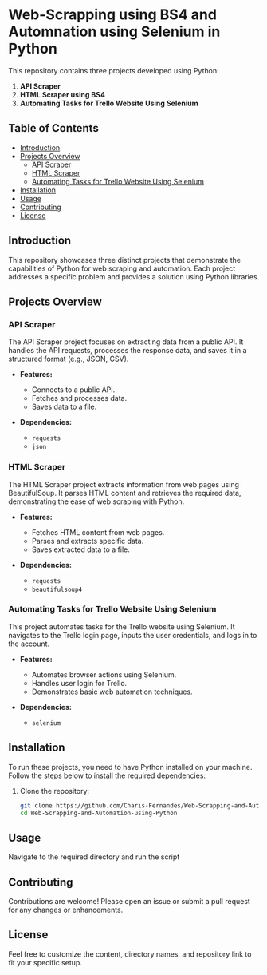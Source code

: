# Web-Scrapping using BS4 and Automnation using Selenium in Python

This repository contains three projects developed using Python:

1. **API Scraper**
2. **HTML Scraper using BS4**
3. **Automating Tasks for Trello Website Using Selenium**

## Table of Contents

- [Introduction](#introduction)
- [Projects Overview](#projects-overview)
  - [API Scraper](#api-scraper)
  - [HTML Scraper](#html-scraper)
  - [Automating Tasks for Trello Website Using Selenium](#automating-tasks-for-trello-website-using-selenium)
- [Installation](#installation)
- [Usage](#usage)
- [Contributing](#contributing)
- [License](#license)

## Introduction

This repository showcases three distinct projects that demonstrate the capabilities of Python for web scraping and automation. Each project addresses a specific problem and provides a solution using Python libraries.

## Projects Overview

### API Scraper

The API Scraper project focuses on extracting data from a public API. It handles the API requests, processes the response data, and saves it in a structured format (e.g., JSON, CSV).

- **Features:**
  - Connects to a public API.
  - Fetches and processes data.
  - Saves data to a file.

- **Dependencies:**
  - `requests`
  - `json`

### HTML Scraper

The HTML Scraper project extracts information from web pages using BeautifulSoup. It parses HTML content and retrieves the required data, demonstrating the ease of web scraping with Python.

- **Features:**
  - Fetches HTML content from web pages.
  - Parses and extracts specific data.
  - Saves extracted data to a file.

- **Dependencies:**
  - `requests`
  - `beautifulsoup4`

### Automating Tasks for Trello Website Using Selenium

This project automates tasks for the Trello website using Selenium. It navigates to the Trello login page, inputs the user credentials, and logs in to the account.

- **Features:**
  - Automates browser actions using Selenium.
  - Handles user login for Trello.
  - Demonstrates basic web automation techniques.

- **Dependencies:**
  - `selenium`

## Installation

To run these projects, you need to have Python installed on your machine. Follow the steps below to install the required dependencies:

1. Clone the repository:
   ```bash
   git clone https://github.com/Charis-Fernandes/Web-Scrapping-and-Automation-using-Python.git
   cd Web-Scrapping-and-Automation-using-Python

   
## Usage
Navigate to the required directory and run the script

## Contributing
Contributions are welcome! Please open an issue or submit a pull request for any changes or enhancements.

## License
Feel free to customize the content, directory names, and repository link to fit your specific setup.

